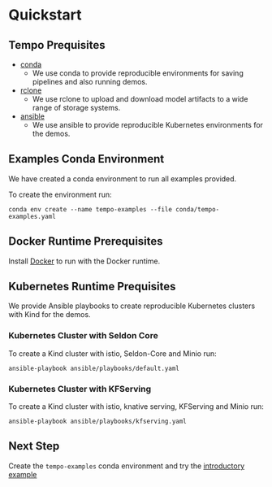 # Quickstart

## Tempo Prequisites


 * [conda](https://docs.conda.io/projects/conda/en/latest/user-guide/install/index.html)
    * We use conda to provide reproducible environments for saving pipelines and also running demos.
 * [rclone](https://rclone.org/install/)
    * We use rclone to upload and download model artifacts to a wide range of storage systems.
 * [ansible](https://www.ansible.com/)
    * We use ansible to provide reproducible Kubernetes environments for the demos.

## Examples Conda Environment

We have created a conda environment to run all examples provided.

To create the environment run:

```
conda env create --name tempo-examples --file conda/tempo-examples.yaml
```

## Docker Runtime Prerequisites

Install [Docker](https://www.docker.com/) to run with the Docker runtime.

## Kubernetes Runtime Prequisites

We provide Ansible playbooks to create reproducible Kubernetes clusters with Kind for the demos.


### Kubernetes Cluster with Seldon Core

To create a Kind cluster with istio, Seldon-Core and Minio run:

```
ansible-playbook ansible/playbooks/default.yaml
```

### Kubernetes Cluster with KFServing


To create a Kind cluster with istio, knative serving, KFServing and Minio run:


```
ansible-playbook ansible/playbooks/kfserving.yaml
```


## Next Step

Create the `tempo-examples` conda environment and try the [introductory example](../examples/intro/local.html)